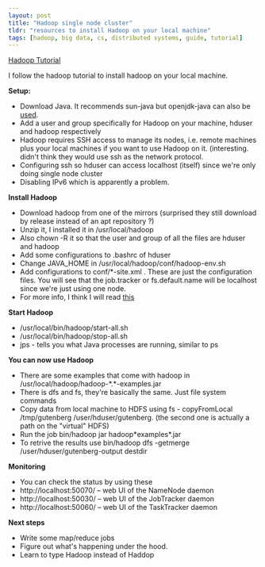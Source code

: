 ```yaml
---
layout: post
title: "Hadoop single node cluster"
tldr: "resources to install Hadoop on your local machine"
tags: [hadoop, big data, cs, distributed systems, guide, tutorial]
---
```


[hadoop-tutorial]: http://www.michael-noll.com/tutorials/running-hadoop-on-ubuntu-linux-single-node-cluster/
[hadoop-java]: http://wiki.apache.org/hadoop/HadoopJavaVersions
[hadoop-config]: http://hadoop.apache.org/docs/current/cluster_setup.html#Configurationml

[Hadoop Tutorial][hadoop-tutorial]

I follow the hadoop tutorial to install hadoop on your local machine.

**Setup:**
* Download Java. It recommends sun-java but openjdk-java can also be [used][hadoop-java].
* Add a user and group specifically for Hadoop on your machine, hduser and hadoop respectively
* Hadoop requires SSH access to manage its nodes, i.e. remote machines plus your local machines if you want to use Hadoop on it. (interesting. didn't think they would use ssh as the network protocol. 
* Configuring ssh so hduser can access localhost (itself) since we're only doing single node cluster
* Disabling IPv6 which is apparently a problem.

**Install Hadoop**
* Download hadoop from one of the mirrors (surprised they still download by release instead of an apt repository ?)
* Unzip it, I installed it in /usr/local/hadoop
* Also chown -R it so that the user and group of all the files are hduser and hadoop
* Add some configurations to .bashrc of hduser
* Change JAVA_HOME in /usr/local/hadoop/conf/hadoop-env.sh
* Add configurations to conf/\*-site.xml . These are just the configuration files. You will see that the job.tracker or fs.default.name will be localhost since we're just using one node.
* For more info, I think I will read [this][hadoop-config]

**Start Hadoop**
* /usr/local/bin/hadoop/start-all.sh
* /usr/local/bin/hadoop/stop-all.sh
* jps - tells you what Java processes are running, similar to ps

**You can now use Hadoop**
* There are some examples that come with hadoop in /usr/local/hadoop/hadoop-\*.\*-examples.jar
* There is dfs and fs, they're basically the same. Just file system commands
* Copy data from local machine to HDFS using fs - copyFromLocal /tmp/gutenberg /user/hduser/gutenberg. (the second one is actually a path on the "virtual" HDFS)
* Run the job bin/hadoop jar hadoop\*examples\*.jar
* To retrive the results use bin/hadoop dfs -getmerge /user/hduser/gutenberg-output destdir

**Monitoring**

* You can check the status by using these
* http://localhost:50070/ – web UI of the NameNode daemon
* http://localhost:50030/ – web UI of the JobTracker daemon
* http://localhost:50060/ – web UI of the TaskTracker daemon

**Next steps**
* Write some map/reduce jobs
* Figure out what's happening under the hood.
* Learn to type Hadoop instead of Haddop
